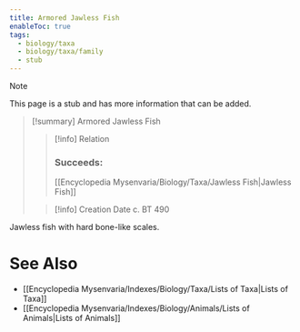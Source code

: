 ```yaml
---
title: Armored Jawless Fish
enableToc: true
tags:
  - biology/taxa
  - biology/taxa/family
  - stub
---
```


> [!note]
> This page is a stub and has more information that can be added.

> [!summary] Armored Jawless Fish
> > [!info] Relation
> > ### Succeeds:
> > [[Encyclopedia Mysenvaria/Biology/Taxa/Jawless Fish|Jawless Fish]]
>
> > [!info] Creation Date
> > c. BT 490

Jawless fish with hard bone-like scales.

# See Also
- [[Encyclopedia Mysenvaria/Indexes/Biology/Taxa/Lists of Taxa|Lists of Taxa]]
- [[Encyclopedia Mysenvaria/Indexes/Biology/Animals/Lists of Animals|Lists of Animals]]
